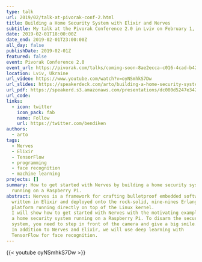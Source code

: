 ```yaml
---
type: talk
url: 2019/02/talk-at-pivorak-conf-2.html
title: Building a Home Security System with Elixir and Nerves
subtitle: My talk at the Pivorak Conference 2.0 in Lviv on February 1, 2019.
date: 2019-02-01T18:00:00Z
date_end: 2019-02-01T23:00:00Z
all_day: false
publishDate: 2019-02-01Z
featured: false
event: Pivorak Conference 2.0
event_url: https://pivorak.com/talks/coming-soon-8ae2ecca-c016-4cad-b420-e7236ac5c302
location: Lviv, Ukraine
url_video: https://www.youtube.com/watch?v=oyNSmhkS7Dw
url_slides: https://speakerdeck.com/arto/building-a-home-security-system-with-elixir-and-nerves
url_pdf: https://speakerd.s3.amazonaws.com/presentations/dc080d5247e3424a9d474bad43cfe5a5/Building_a_Home_Security_System_with_Elixir_and_Nerves.pdf
url_code:
links:
  - icon: twitter
    icon_pack: fab
    name: Follow
    url: https://twitter.com/bendiken
authors:
  - arto
tags:
  - Nerves
  - Elixir
  - TensorFlow
  - programming
  - face recognition
  - machine learning
projects: []
summary: How to get started with Nerves by building a home security system
  running on a Raspberry Pi.
abstract: Nerves is a framework for crafting bulletproof embedded software
  written in Elixir and deployed onto the rock-solid, nine-nines Erlang/OTP
  platform running directly on top of the Linux kernel.
  I will show how to get started with Nerves with the motivating example of
  a home security system running on a Raspberry Pi. To disarm the security
  system, you need to step in front of the camera and give a big smile.
  In addition to Nerves and Elixir, we will use deep learning with
  TensorFlow for face recognition.
---
```


{{< youtube oyNSmhkS7Dw >}}
